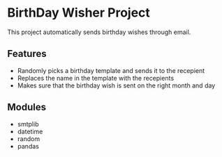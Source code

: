 
# BirthDay Wisher Project

This project automatically sends birthday wishes through email.




## Features

- Randomly picks a birthday template and sends it to the recepient
- Replaces the name in the template with the recepients
- Makes sure that the birthday wish is sent on the right month and day


## Modules

- smtplib
- datetime
- random
- pandas
    
